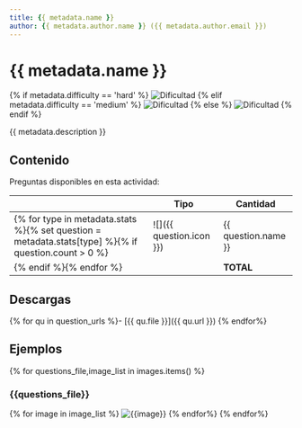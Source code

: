 ```yaml
---
title: {{ metadata.name }}
author: {{ metadata.author.name }} ({{ metadata.author.email }})
---
```


# {{ metadata.name }}

{% if metadata.difficulty == 'hard' %}
![Dificultad](https://img.shields.io/badge/Dificultad-Alta-red)
{% elif metadata.difficulty == 'medium' %}
![Dificultad](https://img.shields.io/badge/Dificultad-Media-yellow)
{% else %}
![Dificultad](https://img.shields.io/badge/Dificultad-Baja-green)
{% endif %}

{{ metadata.description }}

## Contenido

Preguntas disponibles en esta actividad:

|   | Tipo              | Cantidad                   |
| - | ----------------- | -------------------------- |
{% for type in metadata.stats %}{% set question = metadata.stats[type] %}{% if question.count > 0 %}| ![]({{ question.icon }}) | {{ question.name }} | {{ question.count }} |
{% endif %}{% endfor %}|   | **TOTAL**         | {{ metadata.total }} |

## Descargas

{% for qu in question_urls %}- [{{ qu.file }}]({{ qu.url }})
{% endfor%}

## Ejemplos

{% for questions_file,image_list in images.items() %}
### {{questions_file}}
{% for image in image_list %}
![{{image}}](images/{{image}})
{% endfor%}
{% endfor%}